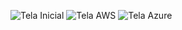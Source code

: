 ![Tela Inicial](https://github.com/euumarcel0/Terraform-API/assets/134961569/a1904a8e-5b46-4aa8-b643-07913b456d63)
![Tela AWS](https://github.com/euumarcel0/Terraform-API/assets/134961569/bf99a7f8-a12d-4567-9c6e-1fcc40f83c62)
![Tela Azure](https://github.com/euumarcel0/Terraform-API/assets/134961569/36c94e65-de9b-4518-9cfc-86cd70117b4d)

